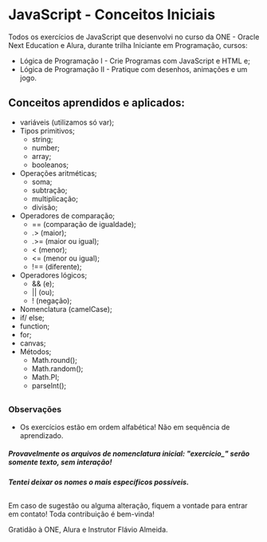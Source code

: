 # JavaScript - Conceitos Iniciais

Todos os exercícios de JavaScript que desenvolvi no curso da ONE - Oracle Next Education e Alura, durante trilha Iniciante em Programação, cursos:

- Lógica de Programação I - Crie Programas com JavaScript e HTML e;
-  Lógica de Programação II - Pratique com desenhos, animações e um jogo.

##
  
## Conceitos aprendidos e aplicados:

  - variáveis (utilizamos só var);
  - Tipos primitivos;
    - string;
    - number;
    - array;
    - booleanos;
  - Operações aritméticas;
    - soma;
    - subtração;
    - multiplicação;
    - divisão;
  - Operadores de comparação;
    - == (comparação de igualdade);
    - .> (maior);
    - .>= (maior ou igual);
    - < (menor);
    - <= (menor ou igual);
    - !== (diferente);
  - Operadores lógicos;
    - && (e);
    - || (ou);
    - ! (negação);
  - Nomenclatura (camelCase);
  - if/ else;
  - function;
  - for;
  - canvas;
  - Métodos;
    - Math.round();
    - Math.random();
    - Math.PI;
    - parseInt();
  
##


### Observações

- Os exercícios estão em ordem alfabética! Não em sequência de aprendizado.

##### Provavelmente os arquivos de nomenclatura inicial: "exercicio_" serão somente texto, sem interação!

##### Tentei deixar os nomes o mais específicos possíveis.

##

Em caso de sugestão ou alguma alteração, fiquem a vontade para entrar em contato! Toda contribuição é bem-vinda!

Gratidão à ONE, Alura e Instrutor Flávio Almeida.

